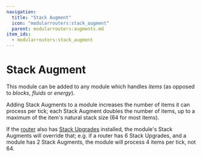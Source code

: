 ```yaml
---
navigation:
  title: "Stack Augment"
  icon: "modularrouters:stack_augment"
  parent: modularrouters:augments.md
item_ids:
  - modularrouters:stack_augment
---
```


# Stack Augment

This module can be added to any module which handles *items* (as opposed to *blocks*, *fluids* or *energy*).

Adding Stack Augments to a module increases the number of items it can process per tick; each Stack Augment doubles the number of items, up to a maximum of the item's natural stack size (64 for most items).

If the [router](../router/modular_router.md) also has [Stack Upgrades](../upgrades/stack.md) installed, the module's Stack Augments will override that; e.g. if a router has 6 Stack Upgrades, and a module has 2 Stack Augments, the module will process 4 items per tick, not 64.



<Recipe id="modularrouters:stack_augment" />

